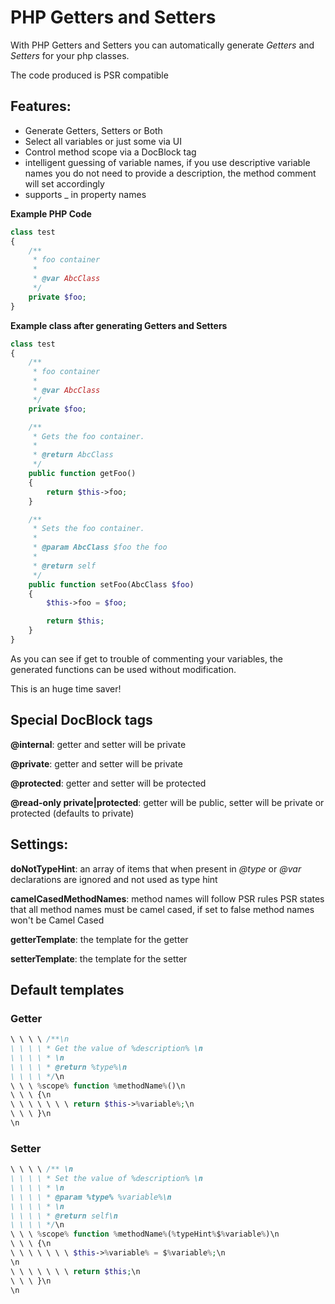 PHP Getters and Setters
=======================

With PHP Getters and Setters you can automatically generate _Getters_ and _Setters_ for your php classes.

The code produced is PSR compatible

Features:
---------

* Generate Getters, Setters or Both
* Select all variables or just some via UI
* Control method scope via a DocBlock tag
* intelligent guessing of variable names, if you use descriptive variable names you do not need to provide a description, the method comment will set accordingly
* supports _ in property names



**Example PHP Code**


```php
class test
{
    /**
     * foo container
     *
     * @var AbcClass
     */
    private $foo;
}
```

**Example class after generating Getters and Setters**

```php
class test
{
    /**
     * foo container
     *
     * @var AbcClass
     */
    private $foo;

    /**
     * Gets the foo container.
     *
     * @return AbcClass
     */
    public function getFoo()
    {
        return $this->foo;
    }

    /**
     * Sets the foo container.
     *
     * @param AbcClass $foo the foo
     *
     * @return self
     */
    public function setFoo(AbcClass $foo)
    {
        $this->foo = $foo;

        return $this;
    }
}
```

As you can see if get to trouble of commenting your variables, the generated functions can be used without modification.

This is an huge time saver!

Special DocBlock tags
---------------------
__@internal__: getter and setter will be private

__@private__: getter and setter will be private

__@protected__: getter and setter will be protected

__@read-only private|protected__: getter will be public, setter will be private or protected (defaults to private)

Settings:
-----------
__doNotTypeHint__: an array of items that when present in *@type* or *@var* declarations are ignored and not used as type hint

__camelCasedMethodNames__: method names will follow PSR rules
PSR states that all method names must be camel cased, if set to false method names won't be Camel Cased

__getterTemplate__: the template for the getter

__setterTemplate__: the template for the setter

## Default templates

### Getter
```php
\ \ \ \ /**\n
\ \ \ \ * Get the value of %description% \n
\ \ \ \ * \n
\ \ \ \ * @return %type%\n
\ \ \ \ */\n
\ \ \ %scope% function %methodName%()\n
\ \ \ {\n
\ \ \ \ \ \ \ return $this->%variable%;\n
\ \ \ }\n
\n
```

### Setter
```php
\ \ \ \ /** \n
\ \ \ \ * Set the value of %description% \n
\ \ \ \ * \n
\ \ \ \ * @param %type% %variable%\n
\ \ \ \ * \n
\ \ \ \ * @return self\n
\ \ \ \ */\n
\ \ \ %scope% function %methodName%(%typeHint%$%variable%)\n
\ \ \ {\n
\ \ \ \ \ \ \ $this->%variable% = $%variable%;\n
\n
\ \ \ \ \ \ \ return $this;\n
\ \ \ }\n
\n
```

